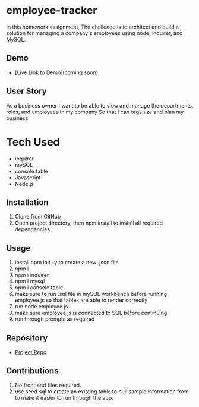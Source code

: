 # employee-tracker

In this homework assignment, The challenge is to architect and build a solution for managing a company's employees using node, inquirer, and MySQL.


## Demo 

- [Live Link to Demo](coming soon)


## User Story

As a business owner
I want to be able to view and manage the departments, roles, and employees in my company
So that I can organize and plan my business

# Tech Used
- inquirer
- mySQL
- console.table
- Javascript
- Node.js

## Installation
1. Clone from GitHub
2. Open project directory, then npm install to install all required dependencies 

## Usage
1. install npm init -y to create a new .json file
2. npm i
3. npm i inquirer
4. npm i mysql
5. npm i console.table
6. make sure to run .sql file in mySQL workbench before running employee.js so that tables are able to render correctly
7. run node employee.js
8. make sure employee.js is connected to SQL before continuing
9. run through prompts as required 

## Repository

  - [Project Repo](https://github.com/Milfred08/EmployeeTracker)

## Contributions
1. No front end files required.
2. use seed.sql to create an existing table to pull sample information from to make it easier to run through the app.